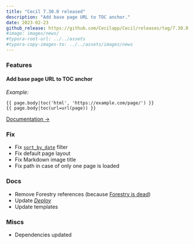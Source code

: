 ```yaml
---
title: "Cecil 7.30.0 released"
description: "Add base page URL to TOC anchor."
date: 2023-02-23
github_release: https://github.com/Cecilapp/Cecil/releases/tag/7.30.0
#image: images/news/
#typora-root-url: ../../assets
#typora-copy-images-to: ../../assets/images/news
---
```


### Features

#### Add base page URL to TOC anchor

_Example:_

```twig
{{ page.body|toc('html', 'https://example.com/page/') }}
{{ page.body|toc(url=url(page)) }}
```

[Documentation →](/documentation/templates/#toc)

### Fix

- Fix [`sort_by_date`](/documentation/templates/#sort-by-date) filter
- Fix default page layout
- Fix Markdown image title
- Fix path in case of only one page is loaded

### Docs

- Remove Forestry references (because [Forestry is dead](https://tina.io/forestry/))
- Update [_Deploy_](/documentation/deploy/)
- Update templates

### Miscs

- Dependencies updated
